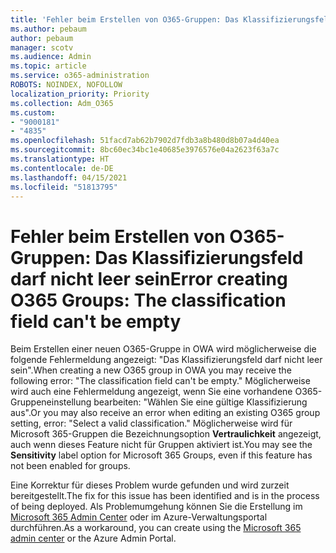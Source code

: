 ```yaml
---
title: 'Fehler beim Erstellen von O365-Gruppen: Das Klassifizierungsfeld darf nicht leer sein'
ms.author: pebaum
author: pebaum
manager: scotv
ms.audience: Admin
ms.topic: article
ms.service: o365-administration
ROBOTS: NOINDEX, NOFOLLOW
localization_priority: Priority
ms.collection: Adm_O365
ms.custom:
- "9000181"
- "4835"
ms.openlocfilehash: 51facd7ab62b7902d7fdb3a8b480d8b07a4d40ea
ms.sourcegitcommit: 8bc60ec34bc1e40685e3976576e04a2623f63a7c
ms.translationtype: HT
ms.contentlocale: de-DE
ms.lasthandoff: 04/15/2021
ms.locfileid: "51813795"
---
```

# <a name="error-creating-o365-groups-the-classification-field-cant-be-empty"></a><span data-ttu-id="9d9a7-102">Fehler beim Erstellen von O365-Gruppen: Das Klassifizierungsfeld darf nicht leer sein</span><span class="sxs-lookup"><span data-stu-id="9d9a7-102">Error creating O365 Groups: The classification field can't be empty</span></span>

<span data-ttu-id="9d9a7-103">Beim Erstellen einer neuen O365-Gruppe in OWA wird möglicherweise die folgende Fehlermeldung angezeigt: "Das Klassifizierungsfeld darf nicht leer sein".</span><span class="sxs-lookup"><span data-stu-id="9d9a7-103">When creating a new O365 group in OWA you may receive the following error: "The classification field can't be empty."</span></span>  <span data-ttu-id="9d9a7-104">Möglicherweise wird auch eine Fehlermeldung angezeigt, wenn Sie eine vorhandene O365-Gruppeneinstellung bearbeiten: "Wählen Sie eine gültige Klassifizierung aus".</span><span class="sxs-lookup"><span data-stu-id="9d9a7-104">Or you may also receive an error when editing an existing O365 group setting, error: "Select a valid classification."</span></span>   <span data-ttu-id="9d9a7-105">Möglicherweise wird für Microsoft 365-Gruppen die Bezeichnungsoption **Vertraulichkeit** angezeigt, auch wenn dieses Feature nicht für Gruppen aktiviert ist.</span><span class="sxs-lookup"><span data-stu-id="9d9a7-105">You may see the **Sensitivity** label option for Microsoft 365 Groups, even if this feature has not been enabled for groups.</span></span>

<span data-ttu-id="9d9a7-106">Eine Korrektur für dieses Problem wurde gefunden und wird zurzeit bereitgestellt.</span><span class="sxs-lookup"><span data-stu-id="9d9a7-106">The fix for this issue has been identified and is in the process of being deployed.</span></span>  <span data-ttu-id="9d9a7-107">Als Problemumgehung können Sie die Erstellung im [Microsoft 365 Admin Center](https://docs.microsoft.com/microsoft-365/admin/create-groups/create-groups?view=o365-worldwide) oder im Azure-Verwaltungsportal durchführen.</span><span class="sxs-lookup"><span data-stu-id="9d9a7-107">As a workaround, you can create using the [Microsoft 365 admin center](https://docs.microsoft.com/microsoft-365/admin/create-groups/create-groups?view=o365-worldwide) or the Azure Admin Portal.</span></span>
